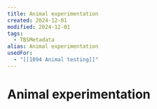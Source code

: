 ```yaml
---
title: Animal experimentation
created: 2024-12-01
modified: 2024-12-01
tags:
  - TBSMetadata
alias: Animal experimentation
usedFor:
  - "[[1094 Animal testing]]"
---
```

# Animal experimentation
